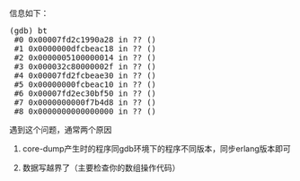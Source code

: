 <!--
author: admin
date: 2013-06-07
title: Erlang VM coredump gdb显示一堆问号问题
tags: 
category: Erlang
status: publish
summary: 信息如下：(gdb) bt #0 0x00007fd2c1990a28 in ?? () #1 0x0000000dfcbeac18 in ?? () #2 0x0000005100000014 in ?? () #3 0x000032c80000002f in ?? () #4
-->

信息如下：
<pre class="brush: text; gutter: true; first-line: 1">(gdb) bt
 #0 0x00007fd2c1990a28 in ?? ()
 #1 0x0000000dfcbeac18 in ?? ()
 #2 0x0000005100000014 in ?? ()
 #3 0x000032c80000002f in ?? ()
 #4 0x00007fd2fcbeae30 in ?? ()
 #5 0x00000000fcbeac10 in ?? ()
 #6 0x00007fd2ec30bf50 in ?? ()
 #7 0x0000000000f7b4d8 in ?? ()
 #8 0x0000000000000000 in ?? ()</pre>
遇到这个问题，通常两个原因

1. core-dump产生时的程序同gdb环境下的程序不同版本，同步erlang版本即可

2. 数据写越界了（主要检查你的数组操作代码）